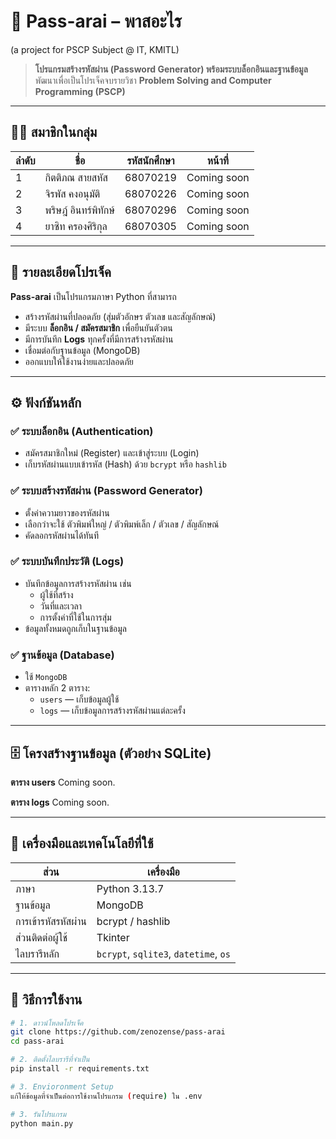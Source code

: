 # 🔐 Pass-arai – พาสอะไร
(a project for PSCP Subject @ IT, KMITL)

> **โปรแกรมสร้างรหัสผ่าน (Password Generator) พร้อมระบบล็อกอินและฐานข้อมูล**  
> พัฒนาเพื่อเป็นโปรเจ็คจบรายวิชา **Problem Solving and Computer Programming (PSCP)**

---

## 👨‍💻 สมาชิกในกลุ่ม

| ลำดับ | ชื่อ | รหัสนักศึกษา | หน้าที่ |
|--------|------|---------------|----------|
| 1 | กิตติภณ สายสหัส  | 68070219 | Coming soon |
| 2 | จิรพัส คงอนุมัติ   | 68070226 | Coming soon |
| 3 | พริษฎ์ อินทร์พิทักษ์ | 68070296 | Coming soon |
| 4 | ยาซิท ครองศิริกุล | 68070305 | Coming soon |

---

## 🧩 รายละเอียดโปรเจ็ค

**Pass-arai** เป็นโปรแกรมภาษา Python ที่สามารถ  
- สร้างรหัสผ่านที่ปลอดภัย (สุ่มตัวอักษร ตัวเลข และสัญลักษณ์)  
- มีระบบ **ล็อกอิน / สมัครสมาชิก** เพื่อยืนยันตัวตน  
- มีการบันทึก **Logs** ทุกครั้งที่มีการสร้างรหัสผ่าน  
- เชื่อมต่อกับฐานข้อมูล (MongoDB)  
- ออกแบบให้ใช้งานง่ายและปลอดภัย

---

## ⚙️ ฟังก์ชันหลัก

### ✅ ระบบล็อกอิน (Authentication)
- สมัครสมาชิกใหม่ (Register) และเข้าสู่ระบบ (Login)
- เก็บรหัสผ่านแบบเข้ารหัส (Hash) ด้วย `bcrypt` หรือ `hashlib`

### ✅ ระบบสร้างรหัสผ่าน (Password Generator)
- ตั้งค่าความยาวของรหัสผ่าน
- เลือกว่าจะใช้ ตัวพิมพ์ใหญ่ / ตัวพิมพ์เล็ก / ตัวเลข / สัญลักษณ์
- คัดลอกรหัสผ่านได้ทันที

### ✅ ระบบบันทึกประวัติ (Logs)
- บันทึกข้อมูลการสร้างรหัสผ่าน เช่น  
  - ผู้ใช้ที่สร้าง  
  - วันที่และเวลา  
  - การตั้งค่าที่ใช้ในการสุ่ม  
- ข้อมูลทั้งหมดถูกเก็บในฐานข้อมูล

### ✅ ฐานข้อมูล (Database)
- ใช้ `MongoDB` 
- ตารางหลัก 2 ตาราง:  
  - `users` — เก็บข้อมูลผู้ใช้  
  - `logs` — เก็บข้อมูลการสร้างรหัสผ่านแต่ละครั้ง

---

## 🗄️ โครงสร้างฐานข้อมูล (ตัวอย่าง SQLite)

**ตาราง users**
Coming soon.

**ตาราง logs**
Coming soon.

---

## 🧠 เครื่องมือและเทคโนโลยีที่ใช้

| ส่วน | เครื่องมือ |
|------|-------------|
| ภาษา | Python 3.13.7 |
| ฐานข้อมูล | MongoDB |
| การเข้ารหัสรหัสผ่าน | bcrypt / hashlib |
| ส่วนติดต่อผู้ใช้ | Tkinter |
| ไลบรารีหลัก | `bcrypt`, `sqlite3`, `datetime`, `os` |

---

## 🚀 วิธีการใช้งาน

```bash
# 1. ดาวน์โหลดโปรเจ็ค
git clone https://github.com/zenozense/pass-arai
cd pass-arai

# 2. ติดตั้งไลบรารีที่จำเป็น
pip install -r requirements.txt

# 3. Envioronment Setup
แก้ให้ข้อมูลที่จำเป็นต่อการใช้งานโปรแกรม (require) ใน .env

# 3. รันโปรแกรม
python main.py
```
